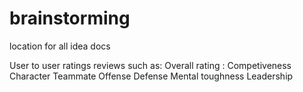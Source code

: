 # brainstorming
location for all idea docs

User to user ratings reviews such as:
Overall rating :
Competiveness
Character
Teammate 
Offense
Defense 
Mental toughness 
Leadership 
